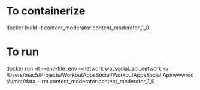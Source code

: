 # To containerize
docker build -t content_moderator:content_moderator_1_0 .

# To run
docker run -it --env-file .env --network wa_social_api_network -v /Users/mac5/Projects/WorkoutAppsSocial/WorkoutAppsSocial.Api/wwwroot/:/mnt/data --rm content_moderator:content_moderator_1_0